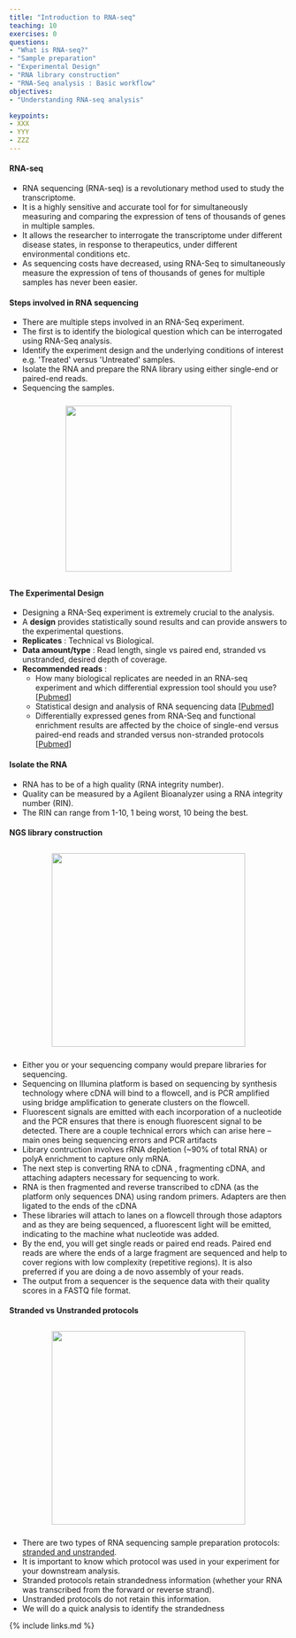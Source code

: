 ```yaml
---
title: "Introduction to RNA-seq"
teaching: 10
exercises: 0
questions:
- "What is RNA-seq?"
- "Sample preparation"
- "Experimental Design"
- "RNA library construction"
- "RNA-Seq analysis : Basic workflow"
objectives:
- "Understanding RNA-seq analysis"

keypoints:
- XXX
- YYY
- ZZZ
---
```


#### RNA-seq
- RNA sequencing (RNA-seq) is a revolutionary method used to study the transcriptome. 
- It is a highly sensitive and accurate tool for for simultaneously measuring and comparing the expression of tens of thousands of genes in multiple samples.
- It allows the researcher to interrogate the transcriptome under different disease states, in response to therapeutics, under different environmental conditions etc.
- As sequencing costs have decreased, using RNA-Seq to simultaneously measure the expression of tens of thousands of genes for multiple samples has never been easier.

#### Steps involved in RNA sequencing
- There are multiple steps involved in an RNA-Seq experiment.
- The first is to identify the biological question which can be interrogated using RNA-Seq analysis.  
- Identify the experiment design and the underlying conditions of interest e.g. 'Treated' versus 'Untreated' samples.
- Isolate the RNA and prepare the RNA library using either single-end or paired-end reads.
- Sequencing the samples.

<p align="center">
  <img src="{{ page.root }}/fig/sample_to_sequencer.png" style="margin:10px;height:300px"/>
</p>


#### The Experimental Design
- Designing a RNA-Seq experiment is extremely crucial to the analysis.
- A **design** provides statistically sound results and  can provide answers to the experimental questions.
- **Replicates**   : Technical vs Biological.
- **Data amount/type** : Read length, single vs paired end, 
                         stranded vs unstranded, desired depth of coverage.
- **Recommended reads** :<br>
  * How many biological replicates are needed in an RNA-seq experiment and which differential expression tool should you use? [[Pubmed](https://pubmed.ncbi.nlm.nih.gov/27022035/)] <br>
  * Statistical design and analysis of RNA sequencing data [[Pubmed](https://pubmed.ncbi.nlm.nih.gov/20439781/)] <br>
  * Differentially expressed genes from RNA-Seq and functional enrichment results are affected by the choice of single-end versus paired-end reads and stranded versus non-stranded protocols [[Pubmed](https://pubmed.ncbi.nlm.nih.gov/28535780/)]


#### Isolate the RNA
- RNA  has to be of a high quality (RNA integrity number). 
- Quality can be measured by a Agilent Bioanalyzer using a RNA integrity number (RIN). 
- The RIN can range from 1-10, 1 being worst, 10 being the best. 

#### NGS library construction 
<p align="center">
<img src="{{ page.root }}/fig/chemistry.png" style="margin:10px;height:350px"/>
</p>

- Either you or your sequencing company would prepare libraries for sequencing. 
- Sequencing on Illumina platform is based on sequencing by synthesis technology where cDNA will bind to a flowcell, and is PCR amplified using bridge amplification to generate clusters on the flowcell. 
- Fluorescent signals are emitted with each incorporation of a nucleotide and the PCR ensures that there is enough fluorescent signal to be detected. There are a couple technical errors which can arise here – main ones being sequencing errors and PCR artifacts
- Library contruction involves rRNA depletion (~90% of total RNA) or polyA enrichment to capture only mRNA.
- The next step is converting RNA to cDNA , fragmenting cDNA, and attaching adapters necessary for sequencing to work.
- RNA is then fragmented and reverse transcribed to cDNA (as the platform only sequences DNA) using random primers. Adapters are then ligated to the ends of the cDNA
- These libraries will attach to lanes on a flowcell through those adaptors and as they are being sequenced, a fluorescent light will be emitted, indicating to the machine what nucleotide was added.
- By the end, you will get single reads or paired end reads. Paired end reads are where the ends of a large fragment are sequenced and help to cover regions with low complexity (repetitive regions). It is also preferred if you are doing a de novo assembly of your reads. 
- The output from a sequencer is the sequence data with their quality scores in a FASTQ file format.


#### Stranded vs Unstranded protocols
<p align="center">
<img src="{{ page.root }}/fig/Strand-Specific-Protocols-2.png" style="margin:10px;height:350px"/>
</p> 

- There are two types of RNA sequencing sample preparation protocols: [stranded and unstranded](https://www.ecseq.com/support/ngs/how-do-strand-specific-sequencing-protocols-work). 
- It is important to know which protocol was used in your experiment for your downstream analysis.
- Stranded protocols retain strandedness information (whether your RNA was transcribed from the forward or reverse strand). 
- Unstranded protocols do not retain this information.
- We will do a quick analysis to identify the strandedness 




{% include links.md %}
